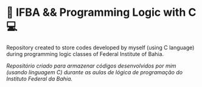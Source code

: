 # :girl: IFBA && Programming Logic with C :computer:

Repository created to store codes developed by myself (using C language)  during programming logic classes of Federal Institute of Bahia.

_Repositório criado para armazenar códigos desenvolvidos por mim (usando linguagem C) durante as aulas de lógica de programação  do Instituto Federal da Bahia._